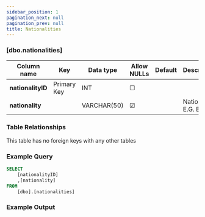 ```yaml
---
sidebar_position: 1
pagination_next: null
pagination_prev: null
title: Nationalities
---
```


### [dbo.nationalities]
| Column name | Key | Data type | Allow NULLs | Default | Description |
| ------- | ------- | ------- | ------- | ------- | ------- |
| **nationalityID** |  Primary Key | INT | ☐ |  |  | 
| **nationality** |  | VARCHAR(50) | ☑ |  | Nationality E.G. British | 

### Table Relationships

This table has no foreign keys with any other tables

### Example Query

```sql
SELECT 
	[nationalityID]
    ,[nationality]
FROM 
	[dbo].[nationalities]
```

### Example Output